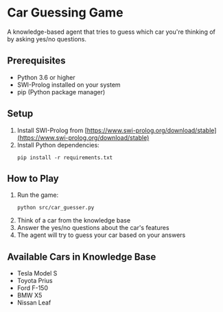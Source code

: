 # Car Guessing Game

A knowledge-based agent that tries to guess which car you're thinking of by asking yes/no questions.

## Prerequisites

- Python 3.6 or higher
- SWI-Prolog installed on your system
- pip (Python package manager)

## Setup

1. Install SWI-Prolog from [https://www.swi-prolog.org/download/stable](https://www.swi-prolog.org/download/stable)
2. Install Python dependencies:
   ```
   pip install -r requirements.txt
   ```

## How to Play

1. Run the game:
   ```
   python src/car_guesser.py
   ```
2. Think of a car from the knowledge base
3. Answer the yes/no questions about the car's features
4. The agent will try to guess your car based on your answers

## Available Cars in Knowledge Base

- Tesla Model S
- Toyota Prius
- Ford F-150
- BMW X5
- Nissan Leaf
